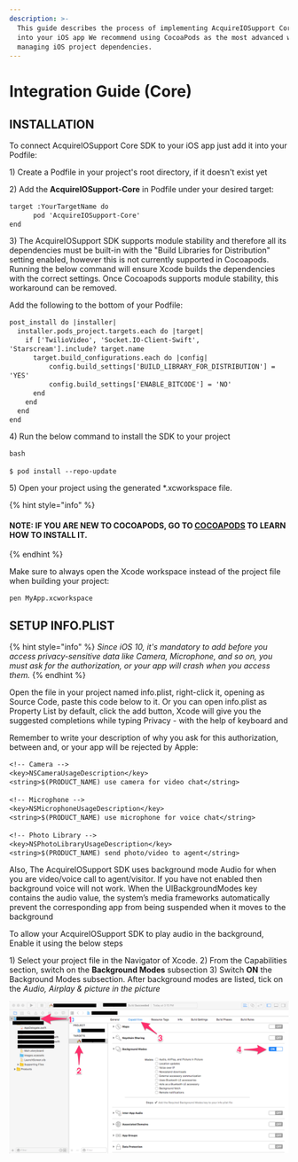 ```yaml
---
description: >-
  This guide describes the process of implementing AcquireIOSupport Core SDK
  into your iOS app We recommend using CocoaPods as the most advanced way of
  managing iOS project dependencies.
---
```


# Integration Guide \(Core\)

## INSTALLATION

To connect AcquireIOSupport Core SDK to your iOS app just add it into your Podfile:

1\) Create a Podfile in your project's root directory, if it doesn't exist yet

2\) Add the **AcquireIOSupport-Core** in Podfile under your desired target:

```markup
target :YourTargetName do
      pod 'AcquireIOSupport-Core'
end
```

3\) The AcquireIOSupport SDK supports module stability and therefore all its dependencies must be built-in with the "Build Libraries for Distribution" setting enabled, however this is not currently supported in Cocoapods. Running the below command will ensure Xcode builds the dependencies with the correct settings. Once Cocoapods supports module stability, this workaround can be removed.

Add the following to the bottom of your Podfile:

```markup
post_install do |installer|
  installer.pods_project.targets.each do |target|
    if ['TwilioVideo', 'Socket.IO-Client-Swift', 'Starscream'].include? target.name
      target.build_configurations.each do |config|
          config.build_settings['BUILD_LIBRARY_FOR_DISTRIBUTION'] = 'YES'
          config.build_settings['ENABLE_BITCODE'] = 'NO'
      end
    end
  end
end
```

4\) Run the below command to install the SDK to your project

```markup
bash

$ pod install --repo-update
```

5\) Open your project using the generated \*.xcworkspace file.

{% hint style="info" %}
#### **NOTE:** IF YOU ARE NEW TO COCOAPODS, GO TO [COCOAPODS](https://cocoapods.org/) TO LEARN HOW TO INSTALL IT. <a id="note-if-you-are-new-to-cocoapods-go-to-cocoapods-to-learn-how-to-install-it"></a>
{% endhint %}

Make sure to always open the Xcode workspace instead of the project file when building your project:

```markup
pen MyApp.xcworkspace
```

## SETUP INFO.PLIST

{% hint style="info" %}
 _Since iOS 10, it's mandatory to add before you access privacy-sensitive data like Camera, Microphone, and so on, you must ask for the authorization, or your app will crash when you access them._
{% endhint %}

Open the file in your project named info.plist, right-click it, opening as Source Code, paste this code below to it. Or you can open info.plist as Property List by default, click the add button, Xcode will give you the suggested completions while typing Privacy - with the help of keyboard and 

Remember to write your description of  why you ask for this authorization, between and, or your app will be rejected by Apple:

```markup
<!-- Camera -->
<key>NSCameraUsageDescription</key>
<string>$(PRODUCT_NAME) use camera for video chat</string>

<!-- Microphone -->
<key>NSMicrophoneUsageDescription</key>
<string>$(PRODUCT_NAME) use microphone for voice chat</string>

<!-- Photo Library -->
<key>NSPhotoLibraryUsageDescription</key>
<string>$(PRODUCT_NAME) send photo/video to agent</string>
```

Also, The AcquireIOSupport SDK uses background mode Audio for when you are video/voice call to agent/visitor. If you have not enabled then background voice will not work. When the UIBackgroundModes key contains the audio value, the system’s media frameworks automatically prevent the corresponding app from being suspended when it moves to the background

To allow your AcquireIOSupport SDK to play audio in the background, Enable it using the below steps

1\) Select your project file in the Navigator of Xcode. 2\) From the Capabilities section, switch on the **Background Modes** subsection 3\) Switch **ON** the Background Modes subsection. After background modes are listed, tick on the _Audio, Airplay & picture in the picture_

![](../../../.gitbook/assets/new_enablebackgroundcapability.png)

